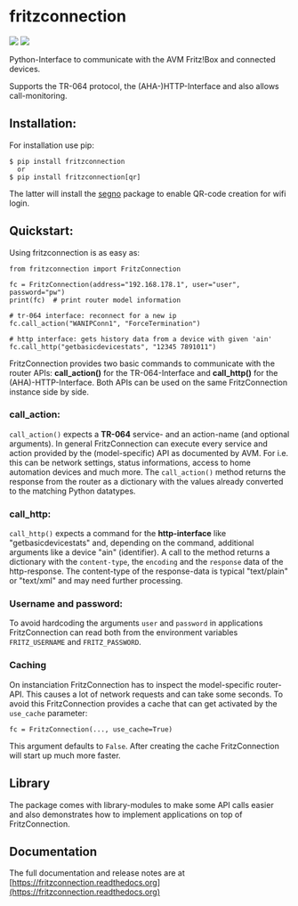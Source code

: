 
# fritzconnection

![](https://img.shields.io/pypi/pyversions/fritzconnection.svg)
![](https://img.shields.io/pypi/l/fritzconnection.svg)

Python-Interface to communicate with the AVM Fritz!Box and connected devices.

Supports the TR-064 protocol, the (AHA-)HTTP-Interface and also allows call-monitoring.


## Installation:

For installation use pip:

    $ pip install fritzconnection
      or
    $ pip install fritzconnection[qr]

The latter will install the [segno](https://github.com/heuer/segno) package to enable QR-code creation for wifi login.

## Quickstart:

Using fritzconnection is as easy as:

    from fritzconnection import FritzConnection

    fc = FritzConnection(address="192.168.178.1", user="user", password="pw")
    print(fc)  # print router model information

    # tr-064 interface: reconnect for a new ip
    fc.call_action("WANIPConn1", "ForceTermination")

    # http interface: gets history data from a device with given 'ain'
    fc.call_http("getbasicdevicestats", "12345 7891011")

FritzConnection provides two basic commands to communicate with the router APIs: **call_action()** for the TR-064-Interface and **call_http()** for the (AHA)-HTTP-Interface. Both APIs can be used on the same FritzConnection instance side by side.

### call_action:

`call_action()` expects a **TR-064** service- and an action-name (and optional arguments). In general FritzConnection can execute every service and action provided by the (model-specific) API as documented by AVM. For i.e. this can be network settings, status informations, access to home automation devices and much more. The `call_action()` method returns the response from the router as a dictionary with the values already converted to the matching Python datatypes.

### call_http:

`call_http()` expects a command for the **http-interface** like "getbasicdevicestats" and, depending on the command, additional arguments like a device "ain" (identifier). A call to the method returns a dictionary with the `content-type`, the `encoding` and the `response` data of the http-response. The content-type of the response-data is typical "text/plain" or "text/xml" and may need further processing.

### Username and password:

To avoid hardcoding the arguments `user` and `password`  in applications FritzConnection can read both from the environment variables `FRITZ_USERNAME` and `FRITZ_PASSWORD`.


### Caching

On instanciation FritzConnection has to inspect the model-specific router-API. This causes a lot of network requests and can take some seconds. To avoid this FritzConnection provides a cache that can get activated by the `use_cache` parameter:

    fc = FritzConnection(..., use_cache=True)

This argument defaults to `False`. After creating the cache FritzConnection will start up much more faster.


## Library


The package comes with library-modules to make some API calls easier and also demonstrates how to implement applications on top of FritzConnection.


## Documentation

The full documentation and release notes are at [https://fritzconnection.readthedocs.org](https://fritzconnection.readthedocs.org)

